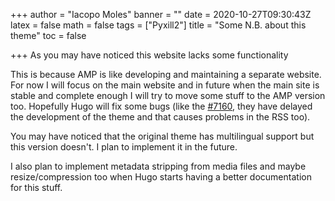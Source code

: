 +++
author = "Iacopo Moles"
banner = ""
date = 2020-10-27T09:30:43Z
latex = false
math = false
tags = ["Pyxill2"]
title = "Some N.B. about this theme"
toc = false

+++
As you may have noticed this website lacks some functionality

<!--more-->

This is because AMP is like developing and maintaining a separate website. For now I will focus on the main website and in future when the main site is stable and complete enough I will try to move some stuff to the AMP version too. Hopefully Hugo will fix some bugs (like the [#7160](), they have delayed the development of the theme and that causes problems in the RSS too).

You may have noticed that the original theme has multilingual support but this version doesn't. I plan to implement it in the future.

I also plan to implement metadata stripping from media files and maybe resize/compression too when Hugo starts having a better documentation for this stuff.